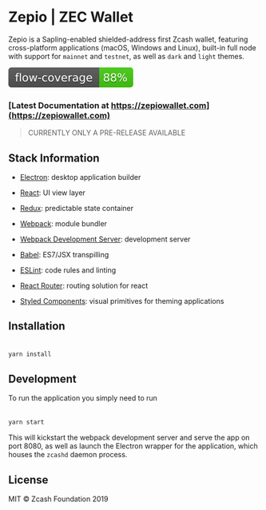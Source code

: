 # Zepio | ZEC Wallet

Zepio is a Sapling-enabled shielded-address first Zcash wallet, featuring cross-platform applications (macOS, Windows and Linux), built-in full node with support for `mainnet` and `testnet`, as well as `dark` and `light` themes.

![Flow Coverage](./public/flow-coverage-badge.svg)

### [Latest Documentation at https://zepiowallet.com](https://zepiowallet.com)

> CURRENTLY ONLY A PRE-RELEASE AVAILABLE


## Stack Information

- [Electron](https://github.com/electron/electron): desktop application builder

- [React](https://facebook.github.io/react/): UI view layer

- [Redux](http://redux.js.org/): predictable state container

- [Webpack](http://webpack.github.io/): module bundler

- [Webpack Development Server](https://webpack.github.io/docs/webpack-dev-server.html): development server

- [Babel](http://babeljs.io/): ES7/JSX transpilling

- [ESLint](http://eslint.org/): code rules and linting

- [React Router](https://github.com/reactjs/react-router): routing solution for react

- [Styled Components](https://www.styled-components.com/): visual primitives for theming applications

## Installation

```bash

yarn install

```

## Development

To run the application you simply need to run

```bash

yarn start

```

This will kickstart the webpack development server and serve the app on port 8080, as well as launch the Electron wrapper for the application, which houses the `zcashd` daemon process.

## License

MIT © Zcash Foundation 2019
